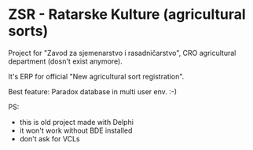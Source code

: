 # ZSR - Ratarske Kulture (agricultural sorts)
Project for "Zavod za sjemenarstvo i rasadničarstvo", CRO agricultural department (dosn't exist anymore).

It's ERP for official "New agricultural sort registration".

Best feature: Paradox database in multi user env.  :-)

PS: 
- this is old project made with Delphi
- it won't work without BDE installed
- don't ask for VCLs